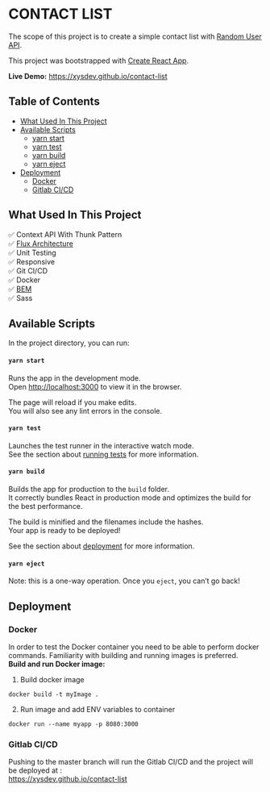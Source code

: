 # CONTACT LIST

The scope of this project is to create a simple contact list with [Random User API](https://randomuser.me/).<br/>

This project was bootstrapped with [Create React App](https://github.com/facebook/create-react-app).<br/>

**Live Demo:** https://xysdev.github.io/contact-list

## **Table of Contents**

- [What Used In This Project](#what-used-in-this-project)
- [Available Scripts](#available-scripts)
  - [yarn start](#yarn-start)
  - [yarn test](#yarn-test)
  - [yarn build](#yarn-build)
  - [yarn eject](#yarn-eject)
- [Deployment](#deployment)
  - [Docker](#docker)
  - [Gitlab CI/CD](#gitlab-CI-CD)
<a name="what-used-in-this-project"></a>

## **What Used In This Project**

✅ Context API With Thunk Pattern<br />
✅ [Flux Architecture](https://facebook.github.io/flux/docs/in-depth-overview/)<br />
✅ Unit Testing<br />
✅ Responsive<br />
✅ Git CI/CD<br />
✅ Docker<br />
✅ [BEM](http://getbem.com/)<br />
✅ Sass<br />



<a name="available-scripts"></a>

## **Available Scripts**

In the project directory, you can run:

<a name="yarn-start"></a>

#### `yarn start`

Runs the app in the development mode.\
Open [http://localhost:3000](http://localhost:3000) to view it in the browser.

The page will reload if you make edits.\
You will also see any lint errors in the console.

<a name="yarn-test"></a>

#### `yarn test`

Launches the test runner in the interactive watch mode.\
See the section about [running tests](https://facebook.github.io/create-react-app/docs/running-tests) for more information.

<a name="yarn-build"></a>

#### `yarn build`

Builds the app for production to the `build` folder.\
It correctly bundles React in production mode and optimizes the build for the best performance.

The build is minified and the filenames include the hashes.\
Your app is ready to be deployed!

See the section about [deployment](#deployment) for more information.

<a name="yarn-eject"></a>

#### `yarn eject`

Note: this is a one-way operation. Once you `eject`, you can’t go back!

<a name="deployment"></a>

## **Deployment**
<a name="docker"></a>

### **Docker**
In order to test the Docker container you need to be able to perform docker commands. Familiarity with building and running images is preferred.<br/>
**Build and run Docker image:**
1. Build docker image
```
docker build -t myImage .
```
2. Run image and add ENV variables to container
```
docker run --name myapp -p 8080:3000 
```
<a name="gitlab-CI-CD"></a>

### **Gitlab CI/CD**
Pushing to the master branch will run the Gitlab CI/CD and the project will be deployed at : <br/>
https://xysdev.github.io/contact-list